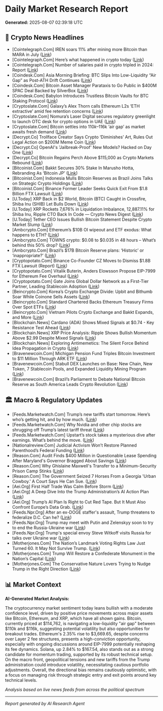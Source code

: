 # Daily Market Research Report
**Generated:** 2025-08-07 02:39:18 UTC

## 📰 Crypto News Headlines
- [Cointelegraph.Com] IREN soars 11% after mining more Bitcoin than MARA in July ([Link](https://cointelegraph.com/news/iren-mines-more-bitcoin-mara-holdings-in-july?utm_source=rss_feed&utm_medium=rss&utm_campaign=rss_partner_inbound))
- [Cointelegraph.Com] Here’s what happened in crypto today ([Link](https://cointelegraph.com/news/what-happened-in-crypto-today?utm_source=rss_feed&utm_medium=rss&utm_campaign=rss_partner_inbound))
- [Cointelegraph.Com] Number of salaries paid in crypto tripled in 2024: Report ([Link](https://cointelegraph.com/news/crypto-salaries-triple-2024-stablecoins-payrolls-report?utm_source=rss_feed&utm_medium=rss&utm_campaign=rss_partner_inbound))
- [Coindesk.Com] Asia Morning Briefing: BTC Slips Into Low-Liquidity “Air Gap” as Post-ATH Drift Continues ([Link](https://www.coindesk.com/markets/2025/08/07/asia-morning-briefing-btc-slips-into-low-liquidity-air-gap-as-post-ath-drift-continues))
- [Coindesk.Com] Bitcoin Asset Manager Parataxis to Go Public in $400M SPAC Deal Backed by SilverBox ([Link](https://www.coindesk.com/markets/2025/08/06/bitcoin-asset-manager-parataxis-to-go-public-in-usd400m-spac-deal-backed-by-silverbox))
- [Coindesk.Com] Babylon Introduces Trustless Bitcoin Vaults for BTC Staking Protocol ([Link](https://www.coindesk.com/tech/2025/08/06/babylon-introduces-trustless-bitcoin-vaults-for-btc-staking-protocol))
- [Cryptoslate.Com] Galaxy’s Alex Thorn calls Ethereum L2s ‘ETH extractive’ amid fee retention concerns ([Link](https://cryptoslate.com/galaxys-alex-thorn-calls-ethereum-l2s-eth-extractive-amid-fee-retention-concerns/))
- [Cryptoslate.Com] Nomura’s Laser Digital secures regulatory greenlight to launch OTC desk for crypto options in UAE ([Link](https://cryptoslate.com/nomuras-laser-digital-secures-regulatory-greenlight-to-launch-otc-desk-for-crypto-options-in-uae/))
- [Cryptoslate.Com] Bitcoin settles into $110k–$116k ‘air gap’ as market awaits fresh demand ([Link](https://cryptoslate.com/bitcoin-settles-into-110k-116k-air-gap-as-market-awaits-fresh-demand/))
- [Decrypt.Co] Trollface Creator Says Crypto ‘Diminishes’ Art, Rules Out Legal Action on $200M Meme Coin ([Link](https://decrypt.co/333881/trollface-creator-crypto-diminishes-art-legal-action-meme-coin))
- [Decrypt.Co] OpenAI's 'Jailbreak-Proof' New Models? Hacked on Day One ([Link](https://decrypt.co/333858/openai-jailbreak-proof-new-models-hacked))
- [Decrypt.Co] Bitcoin Regains Perch Above $115,000 as Crypto Markets Rebound ([Link](https://decrypt.co/333854/bitcoin-regains-perch-115000-crypto-markets-rebound))
- [Bitcoinist.Com] Bakkt Secures 30% Stake In Marusho Hotta, Rebranding As ‘Bitcoin JP’ ([Link](https://bitcoinist.com/bakkt-secures-30-stake-in-marusho-hotta/))
- [Bitcoinist.Com] Indonesia Mulls Bitcoin Reserves as Brazil Joins Talks on Strategic Crypto Holdings ([Link](https://bitcoinist.com/indonesia-mulls-bitcoin-reserves-as-brazil-joins/))
- [Bitcoinist.Com] Binance Former Leader Seeks Quick Exit From $1.8 Billion FTX Lawsuit ([Link](https://bitcoinist.com/binance-former-leader-seeks-quick-exit-from-1-8-billion-ftx-lawsuit/))
- [U.Today] XRP Back in $2 World, Bitcoin (BTC) Caught in Crossfire, Shiba Inu (SHIB) Let Bulls Down ([Link](https://u.today/xrp-back-in-2-world-bitcoin-btc-caught-in-crossfire-shiba-inu-shib-let-bulls-down))
- [U.Today] XRP Rockets 7,676% in Liquidation Imbalance, 12,887.11% for Shiba Inu, Ripple CTO Back In Code — Crypto News Digest ([Link](https://u.today/xrp-rockets-7676-in-liquidation-imbalance-1288711-for-shiba-inu-ripple-cto-back-in-code-crypto-news))
- [U.Today] Tether CEO Issues Bullish Bitcoin Statement Despite Crypto Market Slump ([Link](https://u.today/tether-ceo-issues-bullish-bitcoin-statement-despite-crypto-market-slump))
- [Ambcrypto.Com] Ethereum’s $10B OI wipeout and ETF exodus: What happens to ETH? ([Link](https://ambcrypto.com/ethereums-10b-oi-wipeout-and-etf-exodus-what-happens-to-eth/))
- [Ambcrypto.Com] TOWNS crypto: $0.08 to $0.035 in 48 hours – What’s behind this 50% drop? ([Link](https://ambcrypto.com/towns-crypto-0-08-to-0-035-in-48-hours-whats-behind-this-50-drop/))
- [Ambcrypto.Com] Brazil’s $17B Bitcoin Reserve plans: ‘Historic’ or ‘inappropriate?’ ([Link](https://ambcrypto.com/brazils-17b-bitcoin-reserve-plans-historic-or-inappropriate/))
- [Cryptopotato.Com] Binance Co-Founder CZ Moves to Dismiss $1.8B FTX Lawsuit (Report) ([Link](https://cryptopotato.com/binance-co-founder-cz-moves-to-dismiss-1-8b-ftx-lawsuit-report/))
- [Cryptopotato.Com] Vitalik Buterin, Anders Elowsson Propose EIP-7999 for Ethereum Fee Overhaul ([Link](https://cryptopotato.com/vitalik-buterin-anders-elowsson-propose-eip-7999-for-ethereum-fee-overhaul/))
- [Cryptopotato.Com] Gate Joins Global Dollar Network as a First-Tier Partner, Leading Stablecoin Adoption ([Link](https://cryptopotato.com/gate-joins-global-dollar-network-as-a-first-tier-partner-leading-stablecoin-adoption/))
- [Beincrypto.Com] Korea’s Crypto Exchange Divide: Upbit and Bithumb Soar While Coinone Sells Assets ([Link](https://beincrypto.com/upbit-and-bithumb-soar-while-coinone-sells-assets/))
- [Beincrypto.Com] Standard Chartered Backs Ethereum Treasury Firms Over Spot ETFs ([Link](https://beincrypto.com/standard-chartered-ethereum-treasury-vs-eth-etfs/))
- [Beincrypto.Com] Vietnam Pilots Crypto Exchange and Bakkt Expands, and More ([Link](https://beincrypto.com/vietnam-pilots-crypto-exchange-and-bakkt-expands-and-more/))
- [Blockchain.News] Cardano (ADA) Shows Mixed Signals at $0.74 - Key Resistance Test Ahead ([Link](https://Blockchain.News/news/20250807-cardano-ada-shows-mixed-signals-at-074-key-resistance-test))
- [Blockchain.News] XRP Price Analysis: Ripple Shows Bullish Momentum Above $2.99 Despite Mixed Signals ([Link](https://Blockchain.News/news/20250807-xrp-price-analysis-ripple-shows-bullish-momentum-above-299-despite))
- [Blockchain.News] Exploring Antimemetics: The Silent Force Behind Idea Propagation in Crypto ([Link](https://Blockchain.News/news/exploring-antimemetics-silent-force-behind-idea-propagation-crypto))
- [Bravenewcoin.Com] Michigan Pension Fund Triples Bitcoin Investment to $11 Million Through ARK ETF ([Link](https://bravenewcoin.com/insights/michigan-pension-fund-triples-bitcoin-investment-to-11-million-through-ark-etf))
- [Bravenewcoin.Com] Stabull DEX Launches on Base: New Chain, New Token, 7 Stablecoin Pools, and Expanded Liquidity Mining Program ([Link](https://bravenewcoin.com/press-release/stabull-dex-launches-on-base-new-chain-new-token-7-stablecoin-pools-and-expanded-liquidity-mining-program))
- [Bravenewcoin.Com] Brazil’s Parliament to Debate National Bitcoin Reserve as South America Leads Crypto Revolution ([Link](https://bravenewcoin.com/insights/brazils-parliament-to-debate-national-bitcoin-reserve-as-south-america-leads-crypto-revolution))

## 🏛️ Macro & Regulatory Updates
- [Feeds.Marketwatch.Com] Trump’s new tariffs start tomorrow. Here’s who’s getting hit, and by how much. ([Link](https://www.marketwatch.com/story/trumps-new-tariffs-start-tomorrow-heres-whos-getting-hit-and-by-how-much-3adc3dc4?mod=mw_rss_topstories))
- [Feeds.Marketwatch.Com] Why Nvidia and other chip stocks are shrugging off Trump’s latest tariff threat ([Link](https://www.marketwatch.com/story/why-nvidia-and-other-chip-stocks-are-shrugging-off-trumps-latest-tariff-threat-11e104ba?mod=mw_rss_topstories))
- [Feeds.Marketwatch.Com] Upstart’s stock takes a mysterious dive after earnings. What’s behind the move. ([Link](https://www.marketwatch.com/story/upstarts-stock-takes-a-mysterious-dive-after-earnings-whats-behind-the-move-c033d54e?mod=mw_rss_topstories))
- [Nationalreview.Com] Judicial Activism Won’t Restore Planned Parenthood’s Federal Funding ([Link](https://www.nationalreview.com/2025/08/judicial-activism-wont-restore-planned-parenthoods-federal-funding/))
- [Reason.Com] Audit Finds $400 Million in Questionable Lease Spending After Maryland's Governor Bragged About Savings ([Link](https://reason.com/2025/08/06/audit-finds-400-million-in-questionable-lease-spending-after-marylands-governor-bragged-about-savings/))
- [Reason.Com] Why Ghislaine Maxwell's Transfer to a Minimum-Security Prison Camp Stinks ([Link](https://reason.com/2025/08/06/why-ghislaine-maxwells-transfer-to-a-minimum-security-prison-camp-stinks/))
- [Reason.Com] The Government Seized 7 Horses From a Georgia 'Urban Cowboy.' A Court Says He Can Sue. ([Link](https://reason.com/2025/08/06/the-government-seized-7-horses-from-a-georgia-urban-cowboy-a-court-says-he-can-sue/))
- [Aei.Org] First Half Trade Was Calm Before Storm ([Link](https://www.aei.org/foreign-and-defense-policy/first-half-trade-was-calm-before-storm/))
- [Aei.Org] A Deep Dive Into the Trump Administration’s AI Action Plan ([Link](https://www.aei.org/technology-and-innovation/a-deep-dive-into-the-trump-administrations-ai-action-plan/))
- [Aei.Org] Trump’s AI Plan Is Right to Cut Red Tape. But It Must Also Confront Europe’s Data Grab. ([Link](https://www.aei.org/technology-and-innovation/trumps-ai-plan-is-right-to-cut-red-tape-but-it-must-also-confront-europes-data-grab/))
- [Feeds.Npr.Org] After an ex-DOGE staffer's assault, Trump threatens to federalize D.C. Can he? ([Link](https://www.npr.org/2025/08/06/nx-s1-5494526/trump-dc-home-rule-police-doge-attack))
- [Feeds.Npr.Org] Trump may meet with Putin and Zelenskyy soon to try to end the Russia-Ukraine war ([Link](https://www.npr.org/2025/08/06/nx-s1-5494335/putin-witkoff-trump-envoy-russia-ukraine-war))
- [Feeds.Npr.Org] Trump's special envoy Steve Witkoff visits Russia for talks over Ukraine war ([Link](https://www.npr.org/2025/08/06/nx-s1-5493089/trumps-special-envoy-steve-witkoff-visits-russia-for-talks-over-ukraine-war))
- [Motherjones.Com] The Nation’s Landmark Voting Rights Law Just Turned 60. It May Not Survive Trump. ([Link](https://www.motherjones.com/politics/2025/08/voting-rights-act-supreme-court-texas-gerrymandering/))
- [Motherjones.Com] Trump Will Restore a Confederate Monument in the Nation’s Capital ([Link](https://www.motherjones.com/politics/2025/08/trump-pike-confederate-statue-washington-dc/))
- [Motherjones.Com] The Conservative Nature Lovers Trying to Nudge Trump in the Right Direction ([Link](https://www.motherjones.com/politics/2025/08/nature-conservation-bipartisan-conservative-land-stewardship/))

## 📊 Market Context
**AI-Generated Market Analysis:**

The cryptocurrency market sentiment today leans bullish with a moderate confidence level, driven by positive price movements across major assets like Bitcoin, Ethereum, and XRP, which have all shown gains. Bitcoin, currently priced at $114,762, is navigating a low-liquidity "air gap" between $110k and $116k, suggesting potential volatility but also opportunities for breakout trades. Ethereum's 2.35% rise to $3,669.65, despite concerns over Layer 2 fee structures, presents a high-conviction opportunity, especially with ongoing discussions around EIP-7999 potentially reshaping its fee dynamics. Solana, up 2.84% to $167.54, also stands out as a strong candidate for momentum trading, supported by its robust technical setup. On the macro front, geopolitical tensions and new tariffs from the Trump administration could introduce volatility, necessitating cautious portfolio adjustments. Overall, the directional bias remains cautiously optimistic, with a focus on managing risk through strategic entry and exit points around key technical levels.

*Analysis based on live news feeds from across the political spectrum*

---
*Report generated by AI Research Agent*